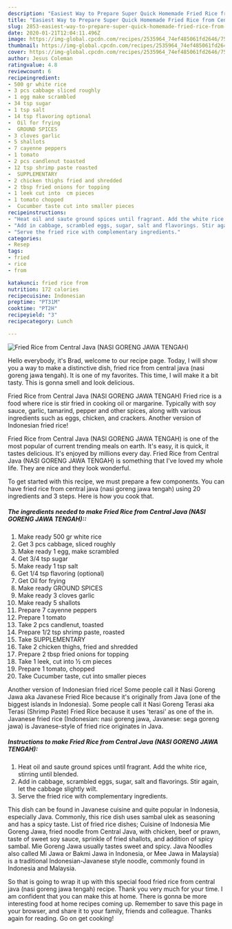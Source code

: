 ```yaml
---
description: "Easiest Way to Prepare Super Quick Homemade Fried Rice from Central Java (NASI GORENG JAWA TENGAH)"
title: "Easiest Way to Prepare Super Quick Homemade Fried Rice from Central Java (NASI GORENG JAWA TENGAH)"
slug: 2853-easiest-way-to-prepare-super-quick-homemade-fried-rice-from-central-java-nasi-goreng-jawa-tengah
date: 2020-01-21T12:04:11.496Z
image: https://img-global.cpcdn.com/recipes/2535964_74ef485061fd2646/751x532cq70/fried-rice-from-central-java-nasi-goreng-jawa-tengah-recipe-main-photo.jpg
thumbnail: https://img-global.cpcdn.com/recipes/2535964_74ef485061fd2646/751x532cq70/fried-rice-from-central-java-nasi-goreng-jawa-tengah-recipe-main-photo.jpg
cover: https://img-global.cpcdn.com/recipes/2535964_74ef485061fd2646/751x532cq70/fried-rice-from-central-java-nasi-goreng-jawa-tengah-recipe-main-photo.jpg
author: Jesus Coleman
ratingvalue: 4.8
reviewcount: 6
recipeingredient:
- 500 gr white rice
- 3 pcs cabbage sliced roughly
- 1 egg make scrambled
- 34 tsp sugar
- 1 tsp salt
- 14 tsp flavoring optional
-  Oil for frying
-  GROUND SPICES
- 3 cloves garlic
- 5 shallots
- 7 cayenne peppers
- 1 tomato
- 2 pcs candlenut toasted
- 12 tsp shrimp paste roasted
-  SUPPLEMENTARY
- 2 chicken thighs fried and shredded
- 2 tbsp fried onions for topping
- 1 leek cut into  cm pieces
- 1 tomato chopped
-  Cucumber taste cut into smaller pieces
recipeinstructions:
- "Heat oil and saute ground spices until fragrant. Add the white rice, stirring until blended."
- "Add in cabbage, scrambled eggs, sugar, salt and flavorings. Stir again, let the cabbage slightly wilt."
- "Serve the fried rice with complementary ingredients."
categories:
- Resep
tags:
- fried
- rice
- from

katakunci: fried rice from
nutrition: 172 calories
recipecuisine: Indonesian
preptime: "PT31M"
cooktime: "PT2H"
recipeyield: "3"
recipecategory: Lunch

---
```



![Fried Rice from Central Java (NASI GORENG JAWA TENGAH)](https://img-global.cpcdn.com/recipes/2535964_74ef485061fd2646/751x532cq70/fried-rice-from-central-java-nasi-goreng-jawa-tengah-recipe-main-photo.jpg)

Hello everybody, it's Brad, welcome to our recipe page. Today, I will show you a way to make a distinctive dish, fried rice from central java (nasi goreng jawa tengah). It is one of my favorites. This time, I will make it a bit tasty. This is gonna smell and look delicious.

Fried Rice from Central Java (NASI GORENG JAWA TENGAH) Fried rice is a food where rice is stir fried in cooking oil or margarine. Typically with soy sauce, garlic, tamarind, pepper and other spices, along with various ingredients such as eggs, chicken, and crackers. Another version of Indonesian fried rice!

Fried Rice from Central Java (NASI GORENG JAWA TENGAH) is one of the most popular of current trending meals on earth. It's easy, it is quick, it tastes delicious. It's enjoyed by millions every day. Fried Rice from Central Java (NASI GORENG JAWA TENGAH) is something that I've loved my whole life. They are nice and they look wonderful.


To get started with this recipe, we must prepare a few components. You can have fried rice from central java (nasi goreng jawa tengah) using 20 ingredients and 3 steps. Here is how you cook that.

##### The ingredients needed to make Fried Rice from Central Java (NASI GORENG JAWA TENGAH)::

1. Make ready 500 gr white rice
1. Get 3 pcs cabbage, sliced roughly
1. Make ready 1 egg, make scrambled
1. Get 3/4 tsp sugar
1. Make ready 1 tsp salt
1. Get 1/4 tsp flavoring (optional)
1. Get  Oil for frying
1. Make ready  GROUND SPICES
1. Make ready 3 cloves garlic
1. Make ready 5 shallots
1. Prepare 7 cayenne peppers
1. Prepare 1 tomato
1. Take 2 pcs candlenut, toasted
1. Prepare 1/2 tsp shrimp paste, roasted
1. Take  SUPPLEMENTARY
1. Take 2 chicken thighs, fried and shredded
1. Prepare 2 tbsp fried onions for topping
1. Take 1 leek, cut into ½ cm pieces
1. Prepare 1 tomato, chopped
1. Take  Cucumber taste, cut into smaller pieces


Another version of Indonesian fried rice! Some people call it Nasi Goreng Jawa aka Javanese Fried Rice because it&#39;s originally from Java (one of the biggest islands in Indonesia). Some people call it Nasi Goreng Terasi aka Terasi (Shrimp Paste) Fried Rice because it uses &#39;terasi&#39; as one of the in. Javanese fried rice (Indonesian: nasi goreng jawa, Javanese: sega goreng jawa) is Javanese-style of fried rice originates in Java. 

##### Instructions to make Fried Rice from Central Java (NASI GORENG JAWA TENGAH):

1. Heat oil and saute ground spices until fragrant. Add the white rice, stirring until blended.
1. Add in cabbage, scrambled eggs, sugar, salt and flavorings. Stir again, let the cabbage slightly wilt.
1. Serve the fried rice with complementary ingredients.


This dish can be found in Javanese cuisine and quite popular in Indonesia, especially Java. Commonly, this rice dish uses sambal ulek as seasoning and has a spicy taste. List of fried rice dishes; Cuisine of Indonesia Mie Goreng Jawa, fried noodle from Central Java, with chicken, beef or prawn, taste of sweet soy sauce, sprinkle of fried shallots, and addition of spicy sambal. Mie Goreng Jawa usually tastes sweet and spicy. Java Noodles also called Mi Jawa or Bakmi Jawa in Indonesia, or Mee Jawa in Malaysia) is a traditional Indonesian-Javanese style noodle, commonly found in Indonesia and Malaysia. 

So that is going to wrap it up with this special food fried rice from central java (nasi goreng jawa tengah) recipe. Thank you very much for your time. I am confident that you can make this at home. There is gonna be more interesting food at home recipes coming up. Remember to save this page in your browser, and share it to your family, friends and colleague. Thanks again for reading. Go on get cooking!
